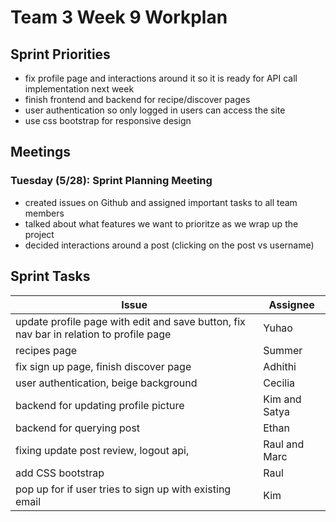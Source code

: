 # Team 3 Week 9 Workplan

## Sprint Priorities

- fix profile page and interactions around it so it is ready for API call implementation next week
- finish frontend and backend for recipe/discover pages
- user authentication so only logged in users can access the site
- use css bootstrap for responsive design
  
## Meetings 
### Tuesday (5/28): Sprint Planning Meeting ###
- created issues on Github and assigned important tasks to all team members
- talked about what features we want to prioritze as we wrap up the project
- decided interactions around a post (clicking on the post vs username)


## Sprint Tasks ##
|           Issue     | Assignee    |
|-------------------- | ----------- |
|  update profile page with edit and save button, fix nav bar in relation to profile page | Yuhao    |
| recipes page | Summer |
| fix sign up page, finish discover page | Adhithi |
| user authentication, beige background | Cecilia |
| backend for updating profile picture | Kim and Satya |
| backend for querying post | Ethan |
| fixing update post review, logout api,  | Raul and Marc |
| add CSS bootstrap| Raul |
| pop up for if user tries to sign up with existing email | Kim |


